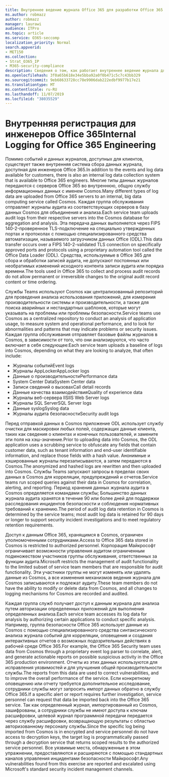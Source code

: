 ```yaml
---
title: Внутреннее ведение журнала Office 365 для разработки Office 365
ms.author: robmazz
author: robmazz
manager: laurawi
audience: ITPro
ms.topic: article
ms.service: O365-seccomp
localization_priority: Normal
search.appverid:
- MET150
ms.collection:
- Strat_O365_IP
- M365-security-compliance
description: Сведения о том, как работает внутреннее ведение журнала для инженеров отдела Office 365.
ms.openlocfilehash: 3f0a65b618e34e5bba92a0f0b471c5c7c43bb329
ms.sourcegitcommit: 9eb68633728cc78e9906dab222edbf9977b17e21
ms.translationtype: MT
ms.contentlocale: ru-RU
ms.lasthandoff: 11/07/2019
ms.locfileid: "38035529"
---
```

# <a name="internal-logging-for-office-365-engineering"></a><span data-ttu-id="078f1-103">Внутренняя регистрация для инженеров Office 365</span><span class="sxs-lookup"><span data-stu-id="078f1-103">Internal Logging for Office 365 Engineering</span></span>

<span data-ttu-id="078f1-104">Помимо событий и данных журналов, доступных для клиентов, существует также внутренняя система сбора данных журнала, доступная для инженеров Office 365.</span><span class="sxs-lookup"><span data-stu-id="078f1-104">In addition to the events and log data available for customers, there is also an internal log data collection system that is available to Office 365 engineers.</span></span> <span data-ttu-id="078f1-105">Многие типы данных журналов передаются с серверов Office 365 во внутреннюю, общую службу информационных данных с именем Cosmos.</span><span class="sxs-lookup"><span data-stu-id="078f1-105">Many different types of log data are uploaded from Office 365 servers to an internal, big data computing service called Cosmos.</span></span> <span data-ttu-id="078f1-106">Каждая группа обслуживания отправляет журналы аудита из соответствующих серверов в базу данных Cosmos для объединения и анализа.</span><span class="sxs-lookup"><span data-stu-id="078f1-106">Each service team uploads audit logs from their respective servers into the Cosmos database for aggregation and analysis.</span></span> <span data-ttu-id="078f1-107">Эта передача данных выполняется через FIPS 140-2-проверенное TLS-подключение на специально утвержденных портах и протоколах с помощью специализированного средства автоматизации, называемого загрузчиком данных Office (ODL).</span><span class="sxs-lookup"><span data-stu-id="078f1-107">This data transfer occurs over a FIPS 140-2-validated TLS connection on specifically approved ports and protocols using a proprietary automation tool called the Office Data Loader (ODL).</span></span> <span data-ttu-id="078f1-108">Средства, используемые в Office 365 для сбора и обработки записей аудита, не допускают постоянных или необратимых изменений исходного контента записи аудита или порядка времени.</span><span class="sxs-lookup"><span data-stu-id="078f1-108">The tools used in Office 365 to collect and process audit records do not allow permanent or irreversible changes to the original audit record content or time ordering.</span></span>

<span data-ttu-id="078f1-109">Службы Teams используют Cosmos как централизованный репозиторий для проведения анализа использования приложений, для измерения производительности системы и производительности, а также для поиска аварийных и нестандартных шаблонов, которые могут указывать на проблемы или проблемы безопасности.</span><span class="sxs-lookup"><span data-stu-id="078f1-109">Service teams use Cosmos as a centralized repository to conduct an analysis of application usage, to measure system and operational performance, and to look for abnormalities and patterns that may indicate problems or security issues.</span></span> <span data-ttu-id="078f1-110">Каждая группа обслуживания отправляет базовые файлы журналов в Cosmos, в зависимости от того, что они анализируются, что часто включает в себя следующее:</span><span class="sxs-lookup"><span data-stu-id="078f1-110">Each service team uploads a baseline of logs into Cosmos, depending on what they are looking to analyze, that often include:</span></span>

- <span data-ttu-id="078f1-111">Журналы событий</span><span class="sxs-lookup"><span data-stu-id="078f1-111">Event logs</span></span>
- <span data-ttu-id="078f1-112">Журналы AppLocker</span><span class="sxs-lookup"><span data-stu-id="078f1-112">AppLocker logs</span></span>
- <span data-ttu-id="078f1-113">Данные о производительности</span><span class="sxs-lookup"><span data-stu-id="078f1-113">Performance data</span></span>
- <span data-ttu-id="078f1-114">System Center Data</span><span class="sxs-lookup"><span data-stu-id="078f1-114">System Center data</span></span>
- <span data-ttu-id="078f1-115">Записи сведений о вызовах</span><span class="sxs-lookup"><span data-stu-id="078f1-115">Call detail records</span></span>
- <span data-ttu-id="078f1-116">Данные качества взаимодействия</span><span class="sxs-lookup"><span data-stu-id="078f1-116">Quality of experience data</span></span>
- <span data-ttu-id="078f1-117">Журналы веб-сервера IIS</span><span class="sxs-lookup"><span data-stu-id="078f1-117">IIS Web Server logs</span></span>
- <span data-ttu-id="078f1-118">Журналы SQL Server</span><span class="sxs-lookup"><span data-stu-id="078f1-118">SQL Server logs</span></span>
- <span data-ttu-id="078f1-119">Данные syslog</span><span class="sxs-lookup"><span data-stu-id="078f1-119">Syslog data</span></span>
- <span data-ttu-id="078f1-120">Журналы аудита безопасности</span><span class="sxs-lookup"><span data-stu-id="078f1-120">Security audit logs</span></span>

<span data-ttu-id="078f1-121">Перед отправкой данных в Cosmos приложение ODL использует службу очистки для маскировки любых полей, содержащих данные клиента, таких как сведения о клиентах и конечных пользователей, и замените эти поля на хэш-значение.</span><span class="sxs-lookup"><span data-stu-id="078f1-121">Prior to uploading data into Cosmos, the ODL application uses a scrubbing service to obfuscate any fields that contain customer data, such as tenant information and end-user identifiable information, and replace those fields with a hash value.</span></span> <span data-ttu-id="078f1-122">Анонимные и хэшированные журналы перезаписываются, а затем передаются в Cosmos.</span><span class="sxs-lookup"><span data-stu-id="078f1-122">The anonymized and hashed logs are rewritten and then uploaded into Cosmos.</span></span> <span data-ttu-id="078f1-123">Службы Teams запускают запросы в пределах своих данных в Cosmos для корреляции, предупреждений и отчетов.</span><span class="sxs-lookup"><span data-stu-id="078f1-123">Service teams run scoped queries against their data in Cosmos for correlation, alerting, and reporting.</span></span> <span data-ttu-id="078f1-124">Период хранения данных журнала аудита в Cosmos определяется командами службы; Большинство данных журнала аудита хранятся в течение 90 или более дней для поддержки расследования инцидентов безопасности и соблюдения нормативных требований к хранению.</span><span class="sxs-lookup"><span data-stu-id="078f1-124">The period of audit log data retention in Cosmos is determined by the service teams; most audit log data is retained for 90 days or longer to support security incident investigations and to meet regulatory retention requirements.</span></span>

<span data-ttu-id="078f1-125">Доступ к данным Office 365, хранящимся в Cosmos, ограничен уполномоченными сотрудниками.</span><span class="sxs-lookup"><span data-stu-id="078f1-125">Access to Office 365 data stored in Cosmos is restricted to authorized personnel.</span></span> <span data-ttu-id="078f1-126">Корпорация Майкрософт ограничивает возможности управления аудитом ограниченным подмножеством участников группы обслуживания, ответственных за функции аудита.</span><span class="sxs-lookup"><span data-stu-id="078f1-126">Microsoft restricts the management of audit functionality to the limited subset of service team members that are responsible for audit functionality.</span></span> <span data-ttu-id="078f1-127">Эти участники группы не могут изменять или удалять данные из Cosmos, а все изменения механизмов ведения журнала для Cosmos записываются и подлежат аудиту.</span><span class="sxs-lookup"><span data-stu-id="078f1-127">These team members do not have the ability to modify or delete data from Cosmos, and all changes to logging mechanisms for Cosmos are recorded and audited.</span></span>

<span data-ttu-id="078f1-128">Каждая группа служб получает доступ к данным журнала для анализа путем авторизации определенных приложений для выполнения определенных анализа.</span><span class="sxs-lookup"><span data-stu-id="078f1-128">Each service team accesses its log data for analysis by authorizing certain applications to conduct specific analysis.</span></span> <span data-ttu-id="078f1-129">Например, группа безопасности Office 365 использует данные из Cosmos с помощью специализированного средства синтаксического анализа журнала событий для корреляции, оповещения и создания интерактивных отчетов о возможных подозрительных действиях в рабочей среде Office 365.</span><span class="sxs-lookup"><span data-stu-id="078f1-129">For example, the Office 365 Security team uses data from Cosmos through a proprietary event log parser to correlate, alert, and generate actionable reports on possible suspicious activity in the Office 365 production environment.</span></span> <span data-ttu-id="078f1-130">Отчеты из этих данных используются для исправления уязвимостей и для улучшения общей производительности службы.</span><span class="sxs-lookup"><span data-stu-id="078f1-130">The reports from this data are used to correct vulnerabilities, and to improve the overall performance of the service.</span></span> <span data-ttu-id="078f1-131">Если конкретному оповещению или отчету требуется дополнительное исследование, сотрудники службы могут запросить импорт данных обратно в службу Office 365.</span><span class="sxs-lookup"><span data-stu-id="078f1-131">If a specific alert or report requires further investigation, service personnel can request that data be imported back into the Office 365 service.</span></span> <span data-ttu-id="078f1-132">Так как определенный журнал, импортированный из Cosmos, зашифрованы, а сотрудники службы не имеют доступа к ключам расшифровки, целевой журнал программной передачи передается через службу расшифровки, возвращающую результаты с областью авторизованному персоналу службы.</span><span class="sxs-lookup"><span data-stu-id="078f1-132">Since the specific log being imported from Cosmos is in encrypted and service personnel do not have access to decryption keys, the target log is programmatically passed through a decryption service that returns scoped results to the authorized service personnel.</span></span> <span data-ttu-id="078f1-133">Все уязвимые места, обнаруженные в этом упражнении, предоставляются и расширяются с помощью стандартных каналов управления инцидентами безопасности Майкрософт.</span><span class="sxs-lookup"><span data-stu-id="078f1-133">Any vulnerabilities found from this exercise are reported and escalated using Microsoft's standard security incident management channels.</span></span>

